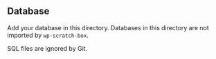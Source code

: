 ## Database
Add your database in this directory. Databases in this directory are not imported by `wp-scratch-box`.

SQL files are ignored by Git.
